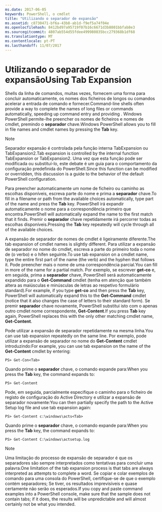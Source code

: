 ```yaml
---
ms.date: 2017-06-05
keywords: PowerShell, o cmdlet
title: "Utilizando o separador de expansão"
ms.assetid: c8730471-bf6a-43b8-ab1d-f9ef5a74f04e
ms.openlocfilehash: 8412bd97a95719f07b16c6671d3b8801bbfab8e3
ms.sourcegitcommit: 4807ab554d55fdee499980835bcc279368b1df68
ms.translationtype: MT
ms.contentlocale: pt-PT
ms.lasthandoff: 11/07/2017
---
```

# <a name="using-tab-expansion"></a><span data-ttu-id="e5d45-103">Utilizando o separador de expansão</span><span class="sxs-lookup"><span data-stu-id="e5d45-103">Using Tab Expansion</span></span>
<span data-ttu-id="e5d45-104">Shells da linha de comandos, muitas vezes, fornecem uma forma para concluir automaticamente, os nomes dos ficheiros de longos ou comandos acelerar a entrada de comando e fornecer.</span><span class="sxs-lookup"><span data-stu-id="e5d45-104">Command-line shells often provide a way to complete the names of long files or commands automatically, speeding up command entry and providing .</span></span> <span data-ttu-id="e5d45-105">Windows PowerShell permite-lhe preencher os nomes de ficheiros e nomes de cmdlet, premindo o **separador** chave.</span><span class="sxs-lookup"><span data-stu-id="e5d45-105">Windows PowerShell allows you to fill in file names and cmdlet names by pressing the **Tab** key.</span></span>

> [!NOTE]
> <span data-ttu-id="e5d45-106">Separador expansão é controlada pela função interna TabExpansion ou TabExpansion2.</span><span class="sxs-lookup"><span data-stu-id="e5d45-106">Tab expansion is controlled by the internal function TabExpansion or TabExpansion2.</span></span> <span data-ttu-id="e5d45-107">Uma vez que esta função pode ser modificada ou substituí-lo, este debate é um guia para o comportamento da configuração predefinida do PowerShell.</span><span class="sxs-lookup"><span data-stu-id="e5d45-107">Since this function can be modified or overridden, this discussion is a guide to the behavior of the default PowerShell configuration.</span></span>

<span data-ttu-id="e5d45-108">Para preencher automaticamente um nome de ficheiro ou caminho as escolhas disponíveis, escreva parte do nome e prima a **separador** chave.</span><span class="sxs-lookup"><span data-stu-id="e5d45-108">To fill in a filename or path from the available choices automatically, type part of the name and press the **Tab** key.</span></span> <span data-ttu-id="e5d45-109">PowerShell irá expandir automaticamente o nome para a correspondência primeiro que encontra.</span><span class="sxs-lookup"><span data-stu-id="e5d45-109">PowerShell will automatically expand the name to the first match that it finds.</span></span> <span data-ttu-id="e5d45-110">Premir o **separador** chave repetidamente irá percorrer todas as escolhas disponíveis.</span><span class="sxs-lookup"><span data-stu-id="e5d45-110">Pressing the **Tab** key repeatedly will cycle through all of the available choices.</span></span>

<span data-ttu-id="e5d45-111">A expansão de separador de nomes de cmdlet é ligeiramente diferente.</span><span class="sxs-lookup"><span data-stu-id="e5d45-111">The tab expansion of cmdlet names is slightly different.</span></span> <span data-ttu-id="e5d45-112">Para utilizar a expansão de separador no nome do cmdlet, escreva a parte do primeiro toda o nome de (o verbo) e o hífen seguinte.</span><span class="sxs-lookup"><span data-stu-id="e5d45-112">To use tab expansion on a cmdlet name, type the entire first part of the name (the verb) and the hyphen that follows it.</span></span> <span data-ttu-id="e5d45-113">Pode preencher mais o nome de uma correspondência parcial.</span><span class="sxs-lookup"><span data-stu-id="e5d45-113">You can fill in more of the name for a partial match.</span></span> <span data-ttu-id="e5d45-114">Por exemplo, se escrever **get-co** e, em seguida, prima a **separador** chave, PowerShell será automaticamente expandido para o **Get-Command** cmdlet (tenha em atenção que também altera as maiúsculas e minúsculas de letras ao respetivo formulário standard).</span><span class="sxs-lookup"><span data-stu-id="e5d45-114">For example, if you type **get-co** and then press the **Tab** key, PowerShell will automatically expand this to the **Get-Command** cmdlet (notice that it also changes the case of letters to their standard form).</span></span> <span data-ttu-id="e5d45-115">Se premir **separador** chave novamente, PowerShell substitui isto com o apenas outro cmdlet nome correspondente, **Get-Content**.</span><span class="sxs-lookup"><span data-stu-id="e5d45-115">If you press **Tab** key again, PowerShell replaces this with the only other matching cmdlet name, **Get-Content**.</span></span>

<span data-ttu-id="e5d45-116">Pode utilizar a expansão de separador repetidamente na mesma linha.</span><span class="sxs-lookup"><span data-stu-id="e5d45-116">You can use tab expansion repeatedly on the same line.</span></span> <span data-ttu-id="e5d45-117">Por exemplo, pode utilizar a expansão de separador no nome do **Get-Content** cmdlet introduzindo:</span><span class="sxs-lookup"><span data-stu-id="e5d45-117">For example, you can use tab expansion on the name of the **Get-Content** cmdlet by entering:</span></span>

```
PS> Get-Con<Tab>
```

<span data-ttu-id="e5d45-118">Quando prime o **separador** chave, o comando expande para:</span><span class="sxs-lookup"><span data-stu-id="e5d45-118">When you press the **Tab** key, the command expands to:</span></span>

```
PS> Get-Content
```

<span data-ttu-id="e5d45-119">Pode, em seguida, parcialmente especifique o caminho para o ficheiro de registo de configuração do Active Directory e utilizar a expansão de separador novamente:</span><span class="sxs-lookup"><span data-stu-id="e5d45-119">You can then partially specify the path to the Active Setup log file and use tab expansion again:</span></span>

```
PS> Get-Content c:\windows\acts<Tab>
```

<span data-ttu-id="e5d45-120">Quando prime o **separador** chave, o comando expande para:</span><span class="sxs-lookup"><span data-stu-id="e5d45-120">When you press the **Tab** key, the command expands to:</span></span>

```
PS> Get-Content C:\windows\actsetup.log
```

> [!NOTE]
> <span data-ttu-id="e5d45-121">Uma limitação do processo de expansão de separador é que os separadores são sempre interpretados como tentativas para concluir uma palavra.</span><span class="sxs-lookup"><span data-stu-id="e5d45-121">One limitation of the tab expansion process is that tabs are always interpreted as attempts to complete a word.</span></span> <span data-ttu-id="e5d45-122">Se copiar e colar exemplos de comando para uma consola do PowerShell, certifique-se de que o exemplo contém separadores; Se tiver, os resultados imprevisíveis e quase certamente não serão os esperados.</span><span class="sxs-lookup"><span data-stu-id="e5d45-122">If you copy and paste command examples into a PowerShell console, make sure that the sample does not contain tabs; if it does, the results will be unpredictable and will almost certainly not be what you intended.</span></span>

